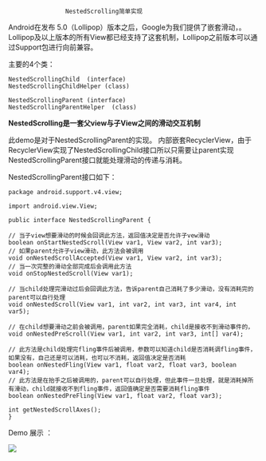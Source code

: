                     NestedScrolling简单实现

Android在发布 5.0（Lollipop）版本之后，Google为我们提供了嵌套滑动，。Lollipop及以上版本的所有View都已经支持了这套机制，Lollipop之前版本可以通过Support包进行向前兼容。

 主要的4个类：

  	NestedScrollingChild  (interface)
  	NestedScrollingChildHelper (class)

  	NestedScrollingParent (interface)
  	NestedScrollingParentHelper  (class)

**NestedScrolling是一套父view与子View之间的滑动交互机制**


 此demo是对于NestedScrollingParent的实现。 内部嵌套RecyclerView，由于RecyclerView实现了NestedScrollingChild接口所以只需要让parent实现NestedScrollingParent接口就能处理滑动的传递与消耗。

NestedScrollingParent接口如下：

	package android.support.v4.view;

	import android.view.View;

	public interface NestedScrollingParent {
	
	// 当子view想要滑动的时候会回调此方法，返回值决定是否允许子vew滑动
    boolean onStartNestedScroll(View var1, View var2, int var3);
	// 如果parent允许子view滑动，此方法会被调用
    void onNestedScrollAccepted(View var1, View var2, int var3);
	// 当一次完整的滑动全部完成后会调用此方法
    void onStopNestedScroll(View var1);

	// 当child处理完滑动过后会回调此方法，告诉parent自己消耗了多少滑动，没有消耗完的parent可以自行处理
    void onNestedScroll(View var1, int var2, int var3, int var4, int var5);

	// 在child想要滑动之前会被调用，parent如果完全消耗，child是接收不到滑动事件的，
    void onNestedPreScroll(View var1, int var2, int var3, int[] var4);

	// 此方法是child处理完fling事件后被调用，参数可以知道child是否消耗调fling事件，如果没有，自己还是可以消耗，也可以不消耗，返回值决定是否消耗
    boolean onNestedFling(View var1, float var2, float var3, boolean var4);
	// 此方法是在抬手之后被调用的，parent可以自行处理，但此事件一旦处理，就是消耗掉所有滑动，child就接收不到fling事件，返回值确定是否需要消耗fling事件
    boolean onNestedPreFling(View var1, float var2, float var3);

    int getNestedScrollAxes();
    }


Demo 展示 ：

![](https://i.imgur.com/dNpgDLf.gif)